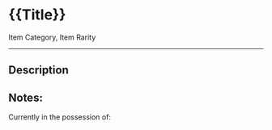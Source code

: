 # {{Title}}
Item Category, Item Rarity
___
## Description

## Notes:
Currently in the possession of: 